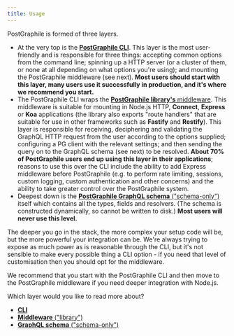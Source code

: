 ```yaml
---
title: Usage
---
```


PostGraphile is formed of three layers.

- At the very top is the [**PostGraphile CLI**](./usage-cli). This layer is the
  most user-friendly and is responsible for three things: accepting common
  options from the command line; spinning up a HTTP server (or a cluster of
  them, or none at all depending on what options you're using); and mounting the
  PostGraphile middleware (see next). **Most users should start with this layer,
  many users use it successfully in production, and it's where we recommend you
  start.**
- The PostGraphile CLI wraps the
  [**PostGraphile library's** middleware](./usage-library). This middleware is
  suitable for mounting in Node.js HTTP, **Connect**, **Express** or **Koa**
  applications (the library also exports "route handlers" that are suitable for
  use in other frameworks such as **Fastify** and **Restify**). This layer is
  responsible for receiving, deciphering and validating the GraphQL HTTP request
  from the user according to the options supplied; configuring a PG client with
  the relevant settings; and then sending the query on to the GraphQL schema
  (see next) to be resolved. **About 70% of PostGraphile users end up using this
  layer in their applications**; reasons to use this over the CLI include the
  ability to add Express middleware before PostGraphile (e.g. to perform rate
  limiting, sessions, custom logging, custom authentication and other concerns)
  and the ability to take greater control over the PostGraphile system.
- Deepest down is the
  [**PostGraphile GraphQL schema** ("schema-only")](./usage-schema) itself
  which contains all the types, fields and resolvers. (The schema is constructed
  dynamically, so cannot be written to disk.) **Most users will never use this
  level.**

The deeper you go in the stack, the more complex your setup code will be, but
the more powerful your integration can be. We're always trying to expose as much
power as is reasonable through the CLI, but it's not sensible to make every
possible thing a CLI option - if you need that level of customisation then you
should opt for the middleware.

We recommend that you start with the PostGraphile CLI and then move to the
PostGraphile middleware if you need deeper integration with Node.js.

Which layer would you like to read more about?

- [**CLI**](./usage-cli)
- [**Middleware** ("library")](./usage-library)
- [**GraphQL schema** ("schema-only")](./usage-schema)
